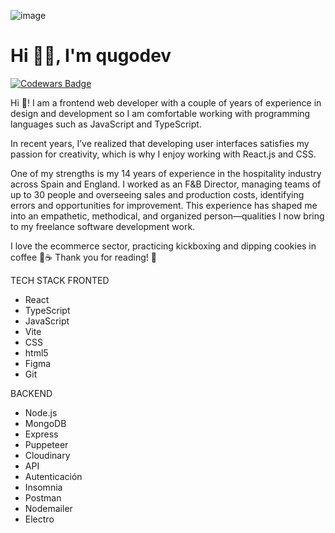 ![image](https://github.com/user-attachments/assets/65a19603-3bce-4a1d-b5da-b5dd93772bf8)







# Hi 👋🏻, I'm **qugodev** 

[![Codewars Badge](https://www.codewars.com/users/Quinteroo/badges/large)](https://www.codewars.com/users/quinteroo)

Hi 👋! 
I am a frontend web developer with a couple of years of experience in design and development so I am comfortable working with programming languages such as JavaScript and TypeScript.  

In recent years, I’ve realized that developing user interfaces satisfies my passion for creativity, which is why I enjoy working with React.js and CSS.  

One of my strengths is my 14 years of experience in the hospitality industry across Spain and England. I worked as an F&B Director, managing teams of up to 30 people and overseeing sales and production costs, identifying errors and opportunities for improvement. This experience has shaped me into an empathetic, methodical, and organized person—qualities I now bring to my freelance software development work.  

I love the ecommerce sector, practicing kickboxing and dipping cookies in coffee 🍪☕
Thank you for reading! 💙



TECH STACK
FRONTED
- React
- TypeScript
- JavaScript
- Vite
- CSS
- html5
- Figma
- Git

BACKEND
- Node.js 
- MongoDB
- Express
- Puppeteer
- Cloudinary
- API           
- Autenticación
- Insomnia  
- Postman
- Nodemailer
- Electro


